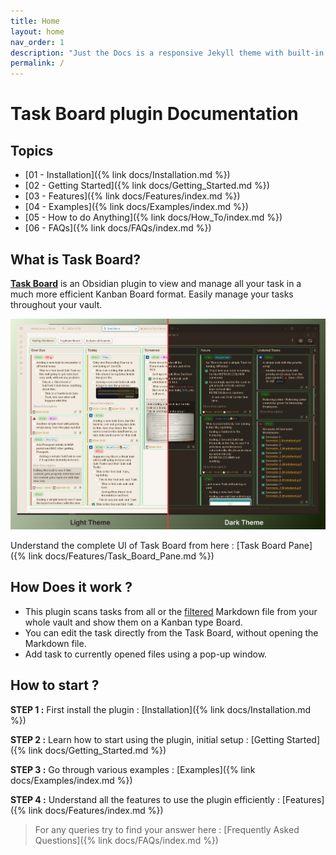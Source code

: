 ```yaml
---
title: Home
layout: home
nav_order: 1
description: "Just the Docs is a responsive Jekyll theme with built-in search that is easily customizable and hosted on GitHub Pages."
permalink: /
---
```


# **Task Board** plugin Documentation

## Topics

- [01 - Installation]({% link docs/Installation.md %})
- [02 - Getting Started]({% link docs/Getting_Started.md %})
- [03 - Features]({% link docs/Features/index.md %})
- [04 - Examples]({% link docs/Examples/index.md %})
- [05 - How to do Anything]({% link docs/How_To/index.md %})
- [06 - FAQs]({% link docs/FAQs/index.md %})

## What is Task Board?

[**Task Board**](https://github.com/tu2-atmanand/Task-Board) is an Obsidian plugin to view and manage all your task in a much more efficient Kanban Board format. Easily manage your tasks throughout your vault.

![Task Board Thumbnail](./assets/TaskBoardThumbnail.png)

Understand the complete UI of Task Board from here : [Task Board Pane]({% link docs/Features/Task_Board_Pane.md %})

## **How Does it work ?**

- This plugin scans tasks from all or the [filtered](./docs/Features/Filters_for_Scanning.md) Markdown file from your whole vault and show them on a Kanban type Board.
- You can edit the task directly from the Task Board, without opening the Markdown file.
- Add task to currently opened files using a pop-up window.

## **How to start ?**

**STEP 1 :** First install the plugin : [Installation]({% link docs/Installation.md %})

**STEP 2 :** Learn how to start using the plugin, initial setup : [Getting Started]({% link docs/Getting_Started.md %})

**STEP 3 :** Go through various examples : [Examples]({% link docs/Examples/index.md %})

**STEP 4 :** Understand all the features to use the plugin efficiently : [Features]({% link docs/Features/index.md %})

> For any queries try to find your answer here : [Frequently Asked Questions]({% link docs/FAQs/index.md %})


<script> const toggleDarkMode = document.querySelector('.js-toggle-dark-mode'); jtd.addEvent(toggleDarkMode, 'click', function(){ if (jtd.getTheme() === 'dark') { jtd.setTheme('light'); toggleDarkMode.textContent = 'Preview dark color scheme'; } else { jtd.setTheme('dark'); toggleDarkMode.textContent = 'Return to the light side'; } }); </script>